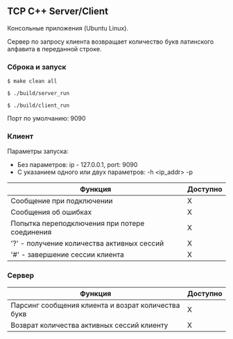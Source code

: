 ## TCP C++ Server/Client

Консольные приложения (Ubuntu Linux).

Сервер по запросу клиента возвращает количество букв латинского алфавита в переданной строке.

### Сброка и запуск

`$ make clean all`

`$ ./build/server_run`

`$ ./build/client_run`

Порт по умолчанию: 9090

### Клиент

Параметры запуска:
* Без параметров: ip - 127.0.0.1, port: 9090
* С указанием одного или двух параметров: -h <ip_addr> -p <port>


| Функция    | Доступно |
| -------- | ------- |
| Сообщение при подключении  | X    |
| Сообщения об ошибках | X     |
| Попытка переподключения при потере соединения    | X    |
| '?' - получение количества активных сессий    | X    |
| '#' - завершение сессии клиента    | X    |

### Сервер

| Функция    | Доступно |
| -------- | ------- |
| Парсинг сообщения клиента и возрат количества букв  | X    |
| Возврат количества активных сессий клиенту | X     |